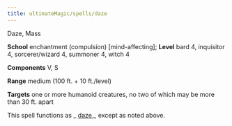 ```yaml
---
title: ultimateMagic/spells/daze
---
```

Daze, Mass

**School** enchantment (compulsion) [mind-affecting]; **Level** bard 4, inquisitor 4, sorcerer/wizard 4, summoner 4, witch 4

**Components** V, S

**Range** medium (100 ft. + 10 ft./level)

**Targets** one or more humanoid creatures, no two of which may be more than 30 ft. apart

This spell functions as _ [daze](spells/daze#_daze)_, except as noted above.

